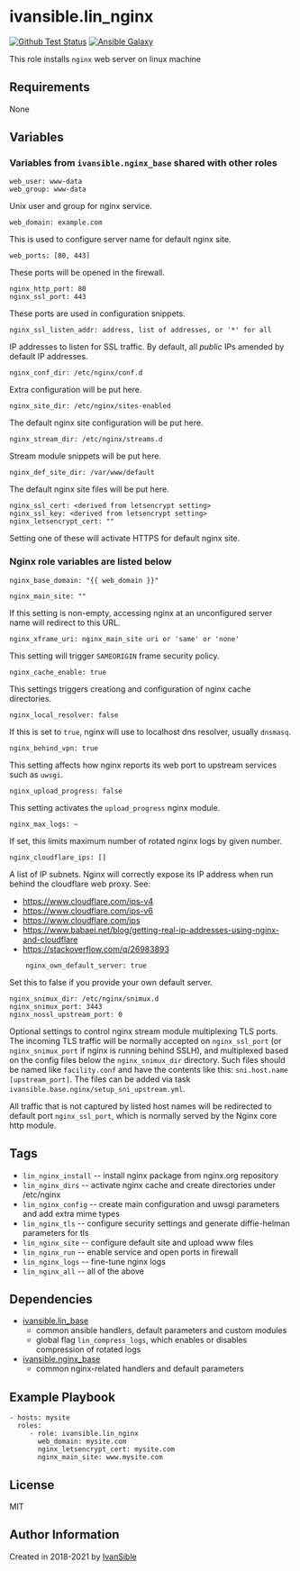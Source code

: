 # ivansible.lin_nginx

[![Github Test Status](https://github.com/ivansible/lin-nginx/workflows/test/badge.svg?branch=master)](https://github.com/ivansible/lin-nginx/actions)
[![Ansible Galaxy](https://img.shields.io/badge/galaxy-ivansible.lin__nginx-68a.svg?style=flat)](https://galaxy.ansible.com/ivansible/lin_nginx/)

This role installs `nginx` web server on linux machine


## Requirements

None


## Variables

### Variables from `ivansible.nginx_base` shared with other roles

    web_user: www-data
    web_group: www-data
Unix user and group for nginx service.

    web_domain: example.com
This is used to configure server name for default nginx site.

    web_ports: [80, 443]
These ports will be opened in the firewall.

    nginx_http_port: 80
    nginx_ssl_port: 443
These ports are used in configuration snippets.

    nginx_ssl_listen_addr: address, list of addresses, or '*' for all
IP addresses to listen for SSL traffic.
By default, all _public_ IPs amended by default IP addresses.

    nginx_conf_dir: /etc/nginx/conf.d
Extra configuration will be put here.

    nginx_site_dir: /etc/nginx/sites-enabled
The default nginx site configuration will be put here.

    nginx_stream_dir: /etc/nginx/streams.d
Stream module snippets will be put here.

    nginx_def_site_dir: /var/www/default
The default nginx site files will be put here.

    nginx_ssl_cert: <derived from letsencrypt setting>
    nginx_ssl_key: <derived from letsencrypt setting>
    nginx_letsencrypt_cert: ""
Setting one of these will activate HTTPS for default nginx site.


### Nginx role variables are listed below

    nginx_base_domain: "{{ web_domain }}"

    nginx_main_site: ""
If this setting is non-empty, accessing nginx at an unconfigured server name
will redirect to this URL.

    nginx_xframe_uri: nginx_main_site uri or 'same' or 'none'
This setting will trigger `SAMEORIGIN` frame security policy.

    nginx_cache_enable: true
This settings triggers creationg and configuration of nginx cache directories.

    nginx_local_resolver: false
If this is set to `true`, nginx will use to localhost dns resolver,
usually `dnsmasq`.

    nginx_behind_vpn: true
This setting affects how nginx reports its web port to upstream services
such as `uwsgi`.

    nginx_upload_progress: false
This setting activates the `upload_progress` nginx module.

    nginx_max_logs: ~
If set, this limits maximum number of rotated nginx logs by given number.

    nginx_cloudflare_ips: []
A list of IP subnets. Nginx will correctly expose its IP address when run
behind the cloudflare web proxy. See:
 - https://www.cloudflare.com/ips-v4
 - https://www.cloudflare.com/ips-v6
 - https://www.cloudflare.com/ips
 - https://www.babaei.net/blog/getting-real-ip-addresses-using-nginx-and-cloudflare
 - https://stackoverflow.com/q/26983893

```
    nginx_own_default_server: true
```
Set this to false if you provide your own default server.

    nginx_snimux_dir: /etc/nginx/snimux.d
    nginx_snimux_port: 3443
    nginx_nossl_upstream_port: 0
Optional settings to control nginx stream module multiplexing TLS ports.
The incoming TLS traffic will be normally accepted on `nginx_ssl_port`
(or `nginx_snimux_port` if nginx is running behind SSLH),
and multiplexed based on the config files below the `nginx_snimux_dir`
directory. Such files should be named like `facility.conf` and have the
contents like this: `sni.host.name [upstream_port]`.
The files can be added via task `ivansible.base.nginx/setup_sni_upstream.yml`.

All traffic that is not captured by listed host names will be redirected
to default port `nginx_ssl_port`, which is normally served by the Nginx
core http module.


## Tags

- `lin_nginx_install` -- install nginx package from nginx.org repository
- `lin_nginx_dirs` -- activate nginx cache and create directories under /etc/nginx
- `lin_nginx_config` -- create main configuration and uwsgi parameters
                        and add extra mime types
- `lin_nginx_tls` -- configure security settings
                     and generate diffie-helman parameters for tls
- `lin_nginx_site` -- configure default site and upload www files
- `lin_nginx_run` -- enable service and open ports in firewall
- `lin_nginx_logs` -- fine-tune nginx logs
- `lin_nginx_all` -- all of the above


## Dependencies

- [ivansible.lin_base](https://github.com/ivansible/lin-base)
  - common ansible handlers, default parameters and custom modules
  - global flag `lin_compress_logs`,
    which enables or disables compression of rotated logs
- [ivansible.nginx_base](https://github.com/ivansible/nginx-base)
  - common nginx-related handlers and default parameters


## Example Playbook

    - hosts: mysite
      roles:
         - role: ivansible.lin_nginx
           web_domain: mysite.com
           nginx_letsencrypt_cert: mysite.com
           nginx_main_site: www.mysite.com


## License

MIT

## Author Information

Created in 2018-2021 by [IvanSible](https://github.com/ivansible)
